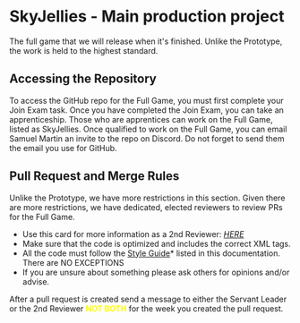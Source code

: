 # SkyJellies - Main production project

The full game that we will release when it's finished. Unlike the Prototype, the work is held to the highest standard.

## Accessing the Repository

To access the GitHub repo for the Full Game, you must first complete your Join Exam task. Once you have completed the Join Exam, you can take an apprenticeship. Those who are apprentices can work on the Full Game, listed as SkyJellies.
Once qualified to work on the Full Game, you can email Samuel Martin an invite to the repo on Discord. Do not forget to send them the email you use for GitHub.

## Pull Request and Merge Rules

Unlike the Prototype, we have more restrictions in this section. Given there are more restrictions, we have dedicated, elected reviewers to review PRs for the Full Game.

- Use this card for more information as a 2nd Reviewer: *[ΗΕRΕ](https://trello.com/c/qcSfypys/686-2nd-reviewer-responsibilities)*
- Make sure that the code is optimized and includes the correct XML tags.
- All the code must follow the [Style Guide](./Style_Guide.md)* listed in this documentation. There are NO EXCEPTIONS
- If you are unsure about something please ask others for opinions and/or advise.

After a pull request is created send a message to either the Servant Leader or the 2nd Reviewer <span style="color:yellow">**NOT BOTH**</span> for the week you created the pull request.